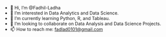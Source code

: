 - 👋 Hi, I’m @Fadhil-Ladha
- 👀 I’m interested in Data Analytics and Data Science.
- 🌱 I’m currently learning Python, R, and Tableau.
- 💞️ I’m looking to collaborate on Data Analysis and Data Science Projects.
- 📫 How to reach me: fadlad0101@gmail.com

<!---
Fadhil-Ladha/Fadhil-Ladha is a ✨ special ✨ repository because its `README.md` (this file) appears on your GitHub profile.
You can click the Preview link to take a look at your changes.
--->
